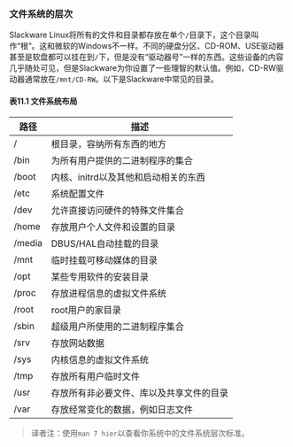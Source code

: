 ### 文件系统的层次

Slackware Linux将所有的文件和目录都存放在单个`/`目录下，这个目录叫作“根”。这和微软的Windows不一样。不同的硬盘分区、CD-ROM、USE驱动器甚至是软盘都可以挂在到`/`下，但是没有“驱动器号”一样的东西。这些设备的内容几乎随处可见，但是Slackware为你设置了一些理智的默认值。例如，CD-RW驱动器通常放在`/mnt/CD-RW`。以下是Slackware中常见的目录。

#### 表11.1 文件系统布局

| 路径 | 描述  |
| ---| ---  |
| / | 根目录，容纳所有东西的地方 |
| /bin | 为所有用户提供的二进制程序的集合 |
| /boot | 内核、initrd以及其他和启动相关的东西 |
| /etc | 系统配置文件 |
| /dev | 允许直接访问硬件的特殊文件集合 |
| /home | 存放用户个人文件和设置的目录 |
| /media | DBUS/HAL自动挂载的目录 |
| /mnt | 临时挂载可移动媒体的目录 |
| /opt | 某些专用软件的安装目录 |
| /proc | 存放进程信息的虚拟文件系统 |
| /root | root用户的家目录 |
| /sbin | 超级用户所使用的二进制程序集合 |
| /srv | 存放网站数据 |
| /sys | 内核信息的虚拟文件系统 |
| /tmp | 存放所有用户临时文件 |
| /usr | 存放所有非必要文件、库以及共享文件的目录 |
| /var | 存放经常变化的数据，例如日志文件 |

> 译者注：使用`man 7 hier`以查看你系统中的文件系统层次标准。

